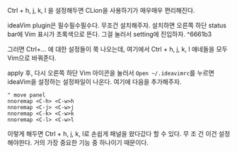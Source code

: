 Ctrl + h, j, k, l 을 설정해두면 CLion을 사용하기가 매우매우 편리해진다. 

ideaVim plugin은 필수필수필수다. 무조건 설치해주자.
설치하면 오른쪽 하단 status bar에 Vim 표시가 초록색으로 뜬다. 그걸 눌러서 setting에 진입하자. ^6661b3

그러면 Ctrl+... 에 대한 설정들이 쭉 나오는데, 여기에서 Ctrl + h, j, k, l 얘네들을 모두 Vim으로 바꿔준다.

apply 후, 다시 오른쪽 하단 Vim 아이콘을 눌러서 `Open ~/.ideavimrc`를 누르면 ideaVim을 설정하는 설정파일이 나온다. 여기에 다음을 추가해주자.
```
" move panel
nnoremap <C-h> <C-w>h
nnoremap <C-j> <C-w>j
nnoremap <C-k> <C-w>k
nnoremap <C-l> <C-w>l
```
이렇게 해두면 Ctrl + h, j, k, l로 손쉽게 패널을 왔다갔다 할 수 있다. 무 조 건 이건 설정해야한다. 거의 가장 중요한 기능 중 하나이기 때문이다.